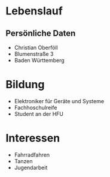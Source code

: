 # Lebenslauf
## Persönliche Daten
* Christian Oberföll
* Blumenstraße 3
* Baden Württemberg

# Bildung
* Elektroniker für Geräte und Systeme
* Fachhoschulreife
* Student an der HFU

# Interessen
* Fahrradfahren
* Tanzen
* Jugendarbeit

